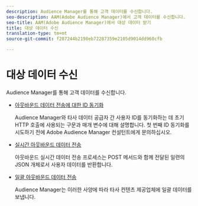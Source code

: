 ```yaml
---
description: Audience Manager를 통해 고객 데이터를 수신합니다.
seo-description: AAM(Adobe Audience Manager)에서 고객 데이터를 수신합니다.
seo-title: AAM(Adobe Audience Manager)에서 대상 데이터 받기
title: 대상 데이터 수신
translation-type: tm+mt
source-git-commit: f287244b2198eb72287359e2105d9014dd960cfb

---
```



# 대상 데이터 수신

Audience Manager를 통해 고객 데이터를 수신합니다.

* [아웃바운드 데이터 전송에 대한 ID 동기화](id-sync-outbound.md)

   Audience Manager와 타사 데이터 공급자 간 사용자 ID를 동기화하는 데 초기 HTTP 호출에 사용되는 구문과 매개 변수에 대해 설명합니다. 첫 번째 ID 동기화를 시도하기 전에 Adobe Audience Manager 컨설턴트에게 문의하십시오.

* [실시간 아웃바운드 데이터 전송](real-time-outbound-transfers/real-time-outbound-transfers.md)

   아웃바운드 실시간 데이터 전송 프로세스는 POST 메서드와 함께 전달된 일련의 JSON 개체로서 사용자 데이터를 반환합니다.

* [일괄 아웃바운드 데이터 전송](batch-outbound-transfers/batch-outbound-overview.md)

   Audience Manager는 이러한 사양에 따라 타사 컨텐츠 제공업체에 일괄 데이터를 보냅니다.
